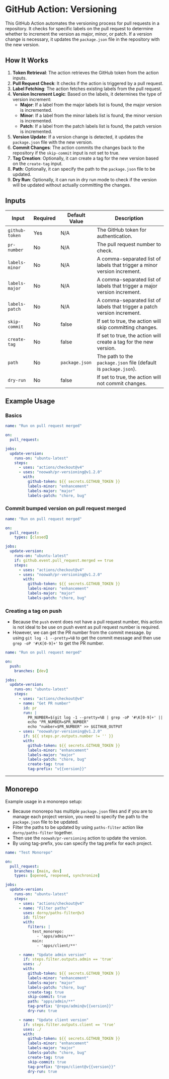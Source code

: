 # GitHub Action: Versioning

This GitHub Action automates the versioning process for pull requests in a repository. It checks for specific labels on the pull request to determine whether to increment the version as major, minor, or patch. If a version change is necessary, it updates the `package.json` file in the repository with the new version.

## How It Works

1. **Token Retrieval**: The action retrieves the GitHub token from the action inputs.
2. **Pull Request Check**: It checks if the action is triggered by a pull request.
3. **Label Fetching**: The action fetches existing labels from the pull request.
4. **Version Increment Logic**: Based on the labels, it determines the type of version increment:
   - **Major**: If a label from the major labels list is found, the major version is incremented.
   - **Minor**: If a label from the minor labels list is found, the minor version is incremented.
   - **Patch**: If a label from the patch labels list is found, the patch version is incremented.
5. **Version Update**: If a version change is detected, it updates the `package.json` file with the new version.
6. **Commit Changes**: The action commits the changes back to the repository if the `skip-commit` input is not set to true.
7. **Tag Creation**: Optionally, it can create a tag for the new version based on the `create-tag` input.
8. **Path**: Optionally, it can specify the path to the `package.json` file to be updated.
9. **Dry Run**: Optionally, it can run in dry run mode to check if the version will be updated without actually committing the changes.

## Inputs

| Input          | Required | Default Value  | Description                                                              |
| -------------- | -------- | -------------- | ------------------------------------------------------------------------ |
| `github-token` | Yes      | N/A            | The GitHub token for authentication.                                     |
| `pr-number`    | No       | N/A            | The pull request number to check.                                        |
| `labels-minor` | No       | N/A            | A comma-separated list of labels that trigger a minor version increment. |
| `labels-major` | No       | N/A            | A comma-separated list of labels that trigger a major version increment. |
| `labels-patch` | No       | N/A            | A comma-separated list of labels that trigger a patch version increment. |
| `skip-commit`  | No       | false          | If set to true, the action will skip committing changes.                 |
| `create-tag`   | No       | false          | If set to true, the action will create a tag for the new version.        |
| `path`         | No       | `package.json` | The path to the `package.json` file (default is `package.json`).         |
| `dry-run`      | No       | false          | If set to true, the action will not commit changes.                      |

## Example Usage

### Basics

```yaml
name: "Run on pull request merged"

on:
  pull_request:

jobs:
  update-version:
    runs-on: "ubuntu-latest"
    steps:
      - uses: "actions/checkout@v4"
      - uses: "noowah/pr-versioning@v1.2.0"
        with:
          github-token: ${{ secrets.GITHUB_TOKEN }}
          labels-minor: "enhancement"
          labels-major: "major"
          labels-patch: "chore, bug"
```

### Commit bumped version on pull request merged

```yaml
name: "Run on pull request merged"

on:
  pull_request:
    types: [closed]

jobs:
  update-version:
    runs-on: "ubuntu-latest"
    if: github.event.pull_request.merged == true
    steps:
      - uses: "actions/checkout@v4"
      - uses: "noowah/pr-versioning@v1.2.0"
        with:
          github-token: ${{ secrets.GITHUB_TOKEN }}
          labels-minor: "enhancement"
          labels-major: "major"
          labels-patch: "chore, bug"
```

### Creating a tag on push

- Because the `push` event does not have a pull request number, this action is not ideal to be use on push event as pull request number is required.
- However, we can get the PR number from the commit message. by using `git log -1 --pretty=%B` to get the commit message and then use `grep -oP '#\K[0-9]+'` to get the PR number.

```yaml
name: "Run on pull request merged"

on:
  push:
    branches: [dev]

jobs:
  update-version:
    runs-on: "ubuntu-latest"
    steps:
      - uses: "actions/checkout@v4"
      - name: "Get PR number"
        id: pr
        run: |
          PR_NUMBER=$(git log -1 --pretty=%B | grep -oP '#\K[0-9]+' || echo '')
          echo "PR_NUMBER=$PR_NUMBER"
          echo "number=$PR_NUMBER" >> $GITHUB_OUTPUT
      - uses: "noowah/pr-versioning@v1.2.0"
        if: ${{ steps.pr.outputs.number != '' }}
        with:
          github-token: ${{ secrets.GITHUB_TOKEN }}
          labels-minor: "enhancement"
          labels-major: "major"
          labels-patch: "chore, bug"
          create-tag: true
          tag-prefix: "v{{version}}"
```

---

## Monorepo

Example usage in a monorepo setup:

- Because monorepo has multiple `package.json` files and if you are to manage each project version, you need to specify the path to the `package.json` file to be updated.
- Filter the paths to be updated by using `paths-filter` action like `dorny/paths-filter` together.
- Then use the `noowah/pr-versioning` action to update the version.
- By using tag-prefix, you can specify the tag prefix for each project.

```yaml
name: "Test Monorepo"

on:
  pull_request:
    branches: [main, dev]
    types: [opened, reopened, synchronize]

jobs:
  update-version:
    runs-on: "ubuntu-latest"
    steps:
      - uses: "actions/checkout@v4"
      - name: "Filter paths"
        uses: dorny/paths-filter@v3
        id: filter
        with:
          filters: |
            test_monorepo:
              - 'apps/admin/**'
            main:
              - 'apps/client/**'

      - name: "Update admin version"
        if: steps.filter.outputs.admin == 'true'
        uses: ./
        with:
          github-token: ${{ secrets.GITHUB_TOKEN }}
          labels-minor: "enhancement"
          labels-major: "major"
          labels-patch: "chore, bug"
          create-tag: true
          skip-commit: true
          path: "apps/admin/**"
          tag-prefix: "@repo/admin@v{{version}}"
          dry-run: true

      - name: "Update client version"
        if: steps.filter.outputs.client == 'true'
        uses: ./
        with:
          github-token: ${{ secrets.GITHUB_TOKEN }}
          labels-minor: "enhancement"
          labels-major: "major"
          labels-patch: "chore, bug"
          create-tag: true
          skip-commit: true
          tag-prefix: "@repo/client@v{{version}}"
          dry-run: true
```
